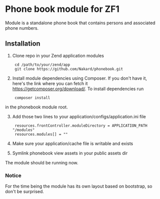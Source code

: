 # Phone book module for ZF1

Module is a standalone phone book that contains persons and associated phone numbers.

## Installation

1. Clone repo in your Zend application modules

        cd /path/to/your/zend/app
        git clone https://github.com/Nakard/phonebook.git

2. Install module dependencies using Composer. If you don't have it, here's the link where you can fetch it
https://getcomposer.org/download/. To install dependencies run

        composer install

in the phonebook module root.

3. Add those two lines to your application/configs/application.ini file

        resources.frontController.moduleDirectory = APPLICATION_PATH "/modules"
        resources.modules[] = ""

4. Make sure your application/cache file is writable and exists

5. Symlink phonebook view assets in your public assets dir

The module should be running now.


### Notice

For the time being the module has its own layout based on bootstrap, so don't be surprised.
